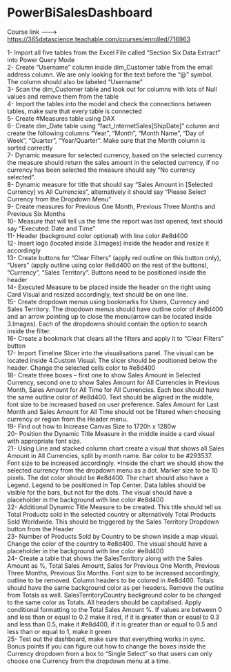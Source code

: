 # PowerBiSalesDashboard


Course link --->   https://365datascience.teachable.com/courses/enrolled/716963 <br>

1- Import all five tables from the Excel File called “Section Six Data Extract” into Power Query Mode <br>
2- Create “Username” column inside dim_Customer table from the email address column. We are only looking for the text before the “@” symbol. The column should also be labeled “Username”<br>
3- Scan the dim_Customer table and look out for columns with lots of Null values and remove them from the table<br>
4- Import the tables into the model and check the connections between tables, make sure that every table is connected<br>
5- Create #Measures table using DAX<br>
6- Create dim_Date table using “fact_InternetSales[ShipDate]” column and create the following columns “Year”, “Month”, “Month Name”, “Day of Week”, “Quarter”, “Year/Quarter”. Make sure that the Month column is sorted correctly<br>
7- Dynamic measure for selected currency, based on the selected currency the measure should return the sales amount in the selected currency, if no currency has been selected the measure should say “No currency selected”.<br>
8- Dynamic measure for title that should say “Sales Amount in [Selected Currency] vs All Currencies“, alternatively it should say “Please Select Currency from the Dropdown Menu”<br>
9- Create measures for Previous One Month, Previous Three Months and Previous Six Months<br>
10- Measure that will tell us the time the report was last opened, text should say “Executed: Date and Time”<br>
11- Header (background color optional) with line color #e8d400<br>
12- Insert logo (located inside 3.Images) inside the header and resize it accordingly<br>
13- Create buttons for “Clear Filters” (apply red outline on this button only), “Users” (apply outline using color #e8d400 on the rest of the buttons), “Currency”, “Sales Territory”. Buttons need to be positioned inside the header<br>
14- Executed Measure to be placed inside the header on the right using Card Visual and resized accordingly, text should be on one line.<br>
15- Create dropdown menus using bookmarks for Users, Currency and Sales Territory. The dropdown menus should have outline color of #e8d400 and an arrow pointing up to close the menu(arrow can be located inside 3.Images). Each of the dropdowns should contain the option to search inside the filter.<br>
16- Create a bookmark that clears all the filters and apply it to “Clear Filters” button<br>
17- Import Timeline Slicer into the visualisations panel. The visual can be located inside 4.Custom Visual. The slicer should be positioned below the header. Change the selected cells color to #e8d400<br>
18- Create three boxes – first one to show Sales Amount in Selected Currency, second one to show Sales Amount for All Currencies in Previous Month, Sales Amount for All Time for All Currencies. Each box should have the same outline color of #e8d400. Text should be aligned in the middle, font size to be increased based on user preference. Sales Amount for Last Month and Sales Amount for All Time should not be filtered when choosing currency or region from the Header menu.<br>
19- Find out how to Increase Canvas Size to 1720h x 1280w<br>
20- Position the Dynamic Title Measure in the middle inside a card visual with appropriate font size.<br>
21- Using Line and stacked column chart create a visual that shows all Sales Amount in All Currencies, split by month name. Bar color to be #293537. Font size to be increased accordingly. *Inside the chart we should show the selected currency from the dropdown menu as a dot. Marker size to be 10 pixels. The dot color should be #e8d400. The chart should also have a Legend. Legend to be positioned in Top Center. Data lables should be visible for the bars, but not for the dots. The visual should have a placeholder in the background with line color #e8d400<br>
22- Additional Dynamic Title Measure to be created. This title should tell us Total Products sold in the selected country or alternatively Total Products Sold Worldwide. This should be triggered by the Sales Territory Dropdown button from the Header<br>
23- Number of Products Sold by Country to be shown inside a map visual. Change the color of the country to #e8d400. The visual should have a placeholder in the background with line color #e8d400<br>
24- Create a table that shows the SalesTerritory along with the Sales Amount as %, Total Sales Amount, Sales for Previous One Month, Previous Three Months, Previous Six Months. Font size to be increased accordingly, outline to be removed. Column headers to be colored in #e8d400. Totals should have the same background color as per headers. Remove the outline from Totals as well. SalesTerritoryCountry background color to be changed to the same color as Totals. All headers should be capitalised. Apply conditional formatting to the Total Sales Amount %. If values are between 0 and less than or equal to 0.2 make it red, if it is greater than or equal to 0.3 and less than 0.5, make it #e8d400, if it is greater than or equal to 0.5 and less than or equal to 1, make it green<br>
25- Test out the dashboard, make sure that everything works in sync. Bonus points if you can figure out how to change the boxes inside the Currency dropdown from a box to “Single Select” so that users can only choose one Currency from the dropdown menu at a time.<br>
